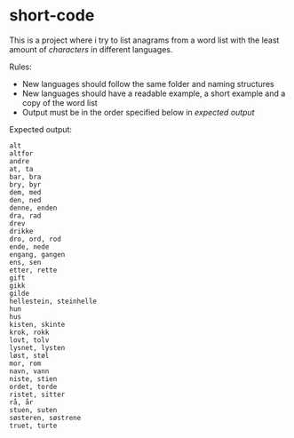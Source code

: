 # short-code
This is a project where i try to list anagrams from a word list with the least
amount of _characters_ in different languages.

Rules:
- New languages should follow the same folder and naming structures
- New languages should have a readable example, a short example and a copy of the word list
- Output must be in the order specified below in _expected output_

Expected output:

```
alt
altfor
andre
at, ta
bar, bra
bry, byr
dem, med
den, ned
denne, enden
dra, rad
drev
drikke
dro, ord, rod
ende, nede
engang, gangen
ens, sen
etter, rette
gift
gikk
gilde
hellestein, steinhelle
hun
hus
kisten, skinte
krok, rokk
lovt, tolv
lysnet, lysten
løst, støl
mor, rom
navn, vann
niste, stien
ordet, torde
ristet, sitter
rå, år
stuen, suten
søsteren, søstrene
truet, turte
```
